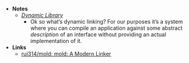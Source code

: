 - **Notes**
	- *[Dynamic Library](Dynamic%20Library.md)*
		-  Ok so what’s dynamic linking? For our purposes it’s a system where you can compile an application against some abstract *description* of an interface without providing an actual implementation of it.
- **Links**
	- [rui314/mold: mold: A Modern Linker](https://github.com/rui314/mold)